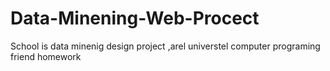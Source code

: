 # Data-Minening-Web-Procect
School is data minenig design project ,arel universtel computer programing friend homework
